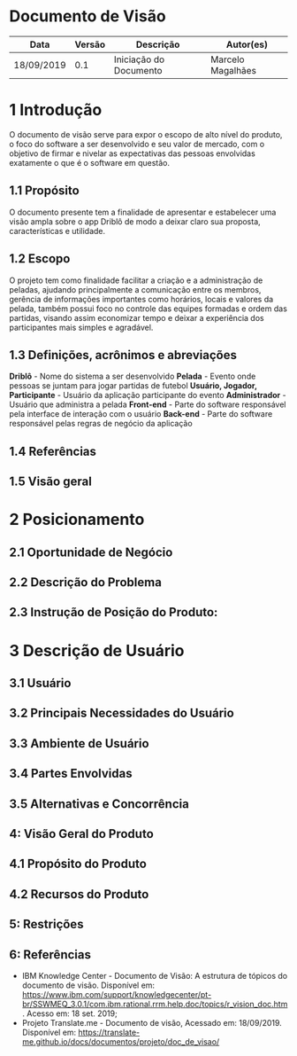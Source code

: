 # Documento de Visão

| **Data**   | **Versão** | **Descrição**          | **Autor(es)**     |
| ---------- | ---------- | ---------------------- | ----------------- |
| 18/09/2019 | 0.1        | Iniciação do Documento | Marcelo Magalhães |

# 1 Introdução

O documento de visão serve para expor o escopo de alto nível do produto, o foco do software a ser desenvolvido e seu valor de mercado, com o objetivo de firmar e nivelar as expectativas das pessoas envolvidas exatamente o que é o software em questão.

## 1.1 Propósito

O documento presente tem a finalidade de apresentar e estabelecer uma visão ampla sobre o app Driblô de modo a deixar claro sua proposta, características e utilidade.

## 1.2 Escopo

O projeto tem como finalidade facilitar a criação e a administração de peladas, ajudando principalmente a comunicação entre os membros, gerência de informações importantes como horários, locais e valores da pelada, também possui foco no controle das equipes formadas e ordem das partidas, visando assim economizar tempo e deixar a experiência dos participantes mais simples e agradável.

## 1.3 Definições, acrônimos e abreviações

**Driblô** - Nome do sistema a ser desenvolvido
**Pelada** - Evento onde pessoas se juntam para jogar partidas de futebol
**Usuário, Jogador, Participante** - Usuário da aplicação participante do evento
**Administrador** - Usuário que administra a pelada
**Front-end** - Parte do software responsável pela interface de interação com o usuário
**Back-end** - Parte do software responsável pelas regras de negócio da aplicação

## 1.4 Referências

## 1.5 Visão geral

# 2 Posicionamento

## 2.1 Oportunidade de Negócio

## 2.2 Descrição do Problema

## 2.3 Instrução de Posição do Produto:

# 3 Descrição de Usuário

## 3.1 Usuário

## 3.2 Principais Necessidades do Usuário

## 3.3 Ambiente de Usuário

## 3.4 Partes Envolvidas

## 3.5 Alternativas e Concorrência

## 4: Visão Geral do Produto

## 4.1 Propósito do Produto

## 4.2 Recursos do Produto

## 5: Restrições

## 6: Referências

- IBM Knowledge Center - Documento de Visão: A estrutura de tópicos do documento de visão. Disponível em: https://www.ibm.com/support/knowledgecenter/pt-br/SSWMEQ_3.0.1/com.ibm.rational.rrm.help.doc/topics/r_vision_doc.htm. Acesso em: 18 set. 2019;
- Projeto Translate.me - Documento de visão, Acessado em: 18/09/2019. Disponível em: https://translate-me.github.io/docs/documentos/projeto/doc_de_visao/